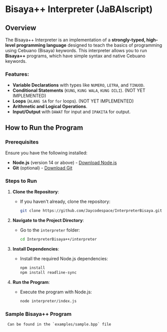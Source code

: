 # Bisaya++ Interpreter (JaBAIscript)

## Overview

The Bisaya++ Interpreter is an implementation of a **strongly-typed, high-level programming language** designed to teach the basics of programming using Cebuano (Bisaya) keywords. This interpreter allows you to run **Bisaya++** programs, which have simple syntax and native Cebuano keywords. 

### Features:
- **Variable Declarations** with types like `NUMERO`, `LETRA`, and `TINUOD`.
- **Conditional Statements** (`KUNG`, `KUNG WALA`, `KUNG DILI`). (NOT YET IMPLEMENTED)
- **Loops** (`ALANG SA` for `for` loops). (NOT YET IMPLEMENTED)
- **Arithmetic and Logical Operations**.
- **Input/Output** with `DAWAT` for input and `IPAKITA` for output.
  
## How to Run the Program

### Prerequisites
Ensure you have the following installed:
- **Node.js** (version 14 or above) - [Download Node.js](https://nodejs.org/)
- **Git** (optional) - [Download Git](https://git-scm.com/)

### Steps to Run

1. **Clone the Repository**:
   - If you haven't already, clone the repository:
     ```bash
     git clone https://github.com/Jaycodespace/InterpreterBisaya.git
     ```

2. **Navigate to the Project Directory**:
   - Go to the `interpreter` folder:
     ```bash
     cd InterpreterBisaya++/interpreter
     ```

3. **Install Dependencies**:
   - Install the required Node.js dependencies:
     ```bash
     npm install
     npm install readline-sync
     ```

4. **Run the Program**:
   - Execute the program with Node.js:
     ```bash
     node interpreter/index.js
     ```

### Sample Bisaya++ Program
     Can be found in the `examples/sample.bpp` file

